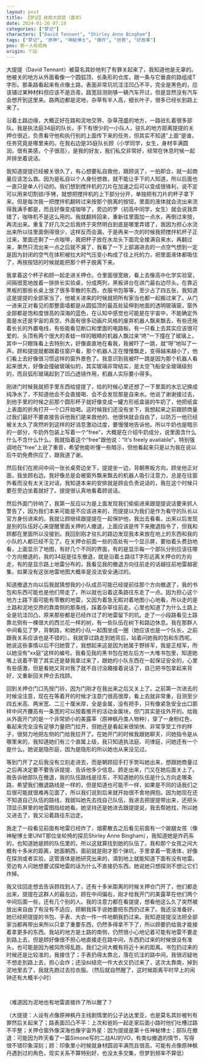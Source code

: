 ```yaml
---
layout: post
title: 【梦记】拯救大提提（喜欢）
date: 2024-01-26 07:10
categories: ["梦记"]
characters: ["David Tennant", "Shirley Anne Bingham"]
tags: ["梦记", "原神", "神秘博士", "爆炸", "拯救", "好故事"]
pov: 第一人称视角
origin: 个站
---
```


大提提（David Tennant）被莫名其妙地判了有罪关起来了，我知道他是无辜的。他被关的地方从外面看像一个圆弧顶、长条形的仓库，跟一条与它垂直的路组成T字形。那条路看起来有点像土路，表面非常坑坑洼洼凹凸不平，完全是黑色的，应该铺过某种材料但应该不是沥青。路宽目测刚够一辆汽车开过，但是显然没有汽车会想开到这里来。路两边都是泥地，杂草有半人高，细长叶子，很多已经长到路上来了。

沿着土路边缘，大概正好在路和泥地交界、杂草茂盛的地方，一路驻扎着很多部队。我是执法庭34庭的队长，手下有很少的一小队人，驻扎的地方距离提提的关押仓很近，负责看守他和执行别的上面传下来的任务，但其实不知道”上面“是谁，任务究竟是哪里来的。在我右边是35庭队长顾（小学同学，女生，身材丰满圆润，很有美感，个子很高），是我的好友，我们私交非常好，经常在休息时候一起并排坐着说话。

我知道提提已经被关很久了，有心想要私自救他，跟顾说了，一拍即合，就一起商量应该怎么救。因为是私自以个人身份想救，就不能让手下的人知道，所以后面也一直只是单人行动的。我们想到搅拌机的刀片在加速之后可以变成很锋利，说不定可以用来切割锁/手铐，就想把搅拌机的上下部分分开，单独把有刀片的杯子拿下来。但是每次我一把搅拌机翻转过来按那个脱离的按钮，里面的液体就会流出来流得我满手都是，而且好像变成咖啡了，旁边的罗（初高中同学，女生）就会说我弄错了，咖啡机不是这么用的。我就翻转回来，重新往里面加一点水，再倒过来按，再流出来。重复了好几次之后我终于突然明白到底是哪里弄错了，我因为担心水流出来所以往里面倒得很少，这样反而会漏。于是再来一次的时候我把搅拌机杯子正过来，里面还剩了一点咖啡，我把杯子放在水龙头下面完全接满自来水，再翻过来，果然只流出来一点之后就不漏了，我看了一下上部漏进去的一点空气想到一定是因为封闭的空气在体积被拉大时气压变小构成了往上托的力，把里面液体都吸住了，再按按钮的时候就能把那个杯子脱离下来。

我拿着这个杯子和顾一起走进关押仓。仓里面很宽敞，看上去像高中化学实验室，间隔很宽地放着一排排长实验桌，分成两列，黑板讲台在进门最右边尽头。在靠近黑板的那些长桌上放了很多零散的东西，衣服书包等等，至少占了四五张，我知道这是提提的全部家当了，他被关进来的时候就把所有家当也都一起搬过来了。从门一进来正对看见的那整面墙都是从圆弧顶的最高处延伸到地面的透明玻璃窗，窗外全部都是饱和度很高的深海的蓝色，在认知中感觉也可能是在宇宙中，不能确定外面是水还是宇宙的真空。外面有很多动画片风格的废弃机器人飘来飘去，有些还拖着长长的外置电线，有些能看见断口和里面的电路板。有一只看上去其实应该很可爱的、头顶有两个很大的青蛙一样的眼睛的机器人飘过来“咚”一下撞在了玻璃上，其中一只眼珠看上去特别大，好像直直地在看我，我被吓了一跳，就“呀”地叫了一声。顾和提提就都跟着往窗户看，那个机器人正在慢慢飘走，变得越来越小了，他们看上去好像很习惯这样的窗外景色了。我意识到我被吓一跳是因为那个机器人看起来很大，好像会撞破玻璃似的，其实玻璃非常结实，是太空飞船安全玻璃级别的，而且弧形玻璃起到了凹凸透镜作用，机器人实际要小得多。

刚进门时候我就把手里东西给提提了，给的时候心里还想了一下里面的水忘记换成纯净水了，不知道他会不会直接喝、会不会发现那是自来水。他说了谢谢接过去，到他手里的时候之前那个圆形杯子就好像变成一罐方形纸盒装的牛奶了，他把纸盒上表面的折角打开一个口开始喝。这时候我们还没有坐下，我想起来之前跟顾商量过我们最好不要直接告诉他我们是来救他的、他很快就会自由了，以防万一他已经被关太久了突然听到这样的好消息激动过度，要慢慢地告诉他。所以牛奶也是暗示的一部分，牛奶外包装上写着一个“free”，大概是在介绍牛奶成分，说里面含什么什么不含什么什么。我就指着这个“free”跟他说：“It's freely available”，特别强调地在“free”上说了重音，希望他能听懂一些暗示，但他看起来只是以为我在说以后牛奶免费供应了，跟我道了谢。

然后我们在房间中间一张长桌旁边坐下，提提坐一边，背朝黑板方向，顾坐他正对面，我坐顾右边。我好像总是会被窗外飘来飘去的机器人吸引注意力，总是在往窗外看而没有太关注对话，我知道本来的安排就是顾会负责说话的，我在这个时候只要在旁边坐着就好了。提提很认真地看着顾说话。

然后外面门铃响了，我第一反应以为是上面发现我们偷偷进来跟提提说话要来抓人警告了，因为我们本来可能是不应该进来的，而提提以为我们是作为看守的队长以官方身份进来的。我就让顾继续跟提提在一起保护他，我出去看看。出来以后发现是别的队伍好心来提醒里面关押的人撤退，上面应该是传下来撤退指令了，但我和顾都在里面所以没接到。我回到刚才驻扎的路边发现我本来放在地上的东西和我的小队的人都已经不见了。在关押仓前面一些的高处有一个显示屏，要抬着头费劲地看，上面显示了地图，有好几个不同的界面，有的是显示每一个部队分别应该往哪个方向撤退的，我的34庭是往东撤退，就是沿着土路往T字形远离关押仓的方向走，有的是显示路上地雷分布的，我看见我的撤退方向往前走的话越往前地雷越密集，如果没有这张地雷地图大概率是没法安全通过的。

知道撤退方向以后我就猜想我的小队成员可能已经提前往那个方向撤退了，我的书包和东西可能也是他们带走了，所以就也沿着这条路往东走了一点。因为担心这个地方土路下面可能有零散的地雷，又因为着急无暇对着地图小心地看，所以走的是土路和泥地交界的靠南侧的那条线，踩着杂草往前走。心里也知道了为什么土路上全是坑洼凹凸，原来那些都是已经炸过了的地雷留下的坑。走了一小段路看见土路靠北侧有一棵很大的西兰花一样的树，有一些队伍在树下和路边休息。我在那群人中间看见了罗，背朝路，和她的小队一起围坐成一圈（她应该也是一个队长，之前跟我关系应该也是不错的）。我就穿过路走到她背后，站着问她我的包和东西呢。她说这些事情以后不归她管了，我想起来这是因为她属于野排军，我是正规军，所以她没有“xx庭”这样的编号。我看见我的黑书包在她左后方一大堆书包里，知道她嘴上说着不管了其实还是替我拿过来了，跟她的小队东西在一起保证安全的，心里有些感激，但是看她又背对我了就不自讨没趣接着说话了，自己把书包拿起来背好，又重新回关押仓去找顾。

回到关押仓门口先按门铃，因为门刚才在我出来之后又关上了。之前第一次进去的时候没注意，现在在等着开的时候才注意门很高很厚，看上去就非常重，目测至少四五米高、两米宽、二三十厘米厚，全是金属，没有把手，只有像紧急安全出口那样中间齐腰高有一条宽的可以按着推开的活动金属块，但门其实是往外开的。给我从外面开门的是一个非常娇小的美露莘（原神枫丹类人物种），穿了一身粉红色，看起来完全没有足够力量把门拉开，但她还是看起来很愉快、非常享受工作的样子，很努力地把左侧的门给我拉开了。在她开门的时候我跟她聊天，问她指令是从哪里来的，我知道她们有三个直属上级，我只知道执法庭、司律庭，问她还有一个是什么。她说是隐形庭，因为是隐形的所以她也从来没见过。

等到门开了之后我没有立刻走进去，而是朝顾招手打手势叫她出来，想跟她商量过之后再决定要不要告诉提提、告诉他多少信息。顾走出来，门又在她后面关上了。我告诉她部队在撤退，我的队伍路线是往东，不知道她的队伍是什么方向走哪条路，希望我们撤退路线是一样的，但是知道也可能不一样，如果是不同的话我们之后很可能就很难再见面了，所以我们说到后来就开始很不舍地拥抱。因为她现在还不知道自己队伍的路线，我就叫她先去找自己队伍，我进去把提提带出来，还把头顶显示屏里的地雷图指给她看。她坚持还是她进去跟提提说，我去帮她找，所以她又进去了，我又沿着路往东边走。

我走了一段看见前面有地雷已经炸了，烟雾散去之后看见前面有一个跛腿女孩（像神秘博士里UNIT那位坐轮椅的探员Shirley Anne Bingham），我知道她是炸药系的，也知道她是顾的队伍里的，所以这就算找到她的队伍了。我和那个女孩之间大概有十多米的距离，她面朝西，面前就是刚才那个弹坑，手里拿着一管液体，好像在探测或者实验，这管液体是她研究出来的，滴到地上就能知道下面有没有地雷。旁边有人问她想要试探地雷的话为什么不直接扔东西。她说她只想探测不想让它们炸掉。

我又往回走想去告诉顾找到人了，还有十多米距离的时候关押仓门开了，他们都走出来，提提在这群人的最左边，顾在中间偏右，刚才给我开门的美露莘在他们两个中间后面一些，还有几个别的人。我的注意力都在看提提，想看他这么久了突然被放出来自由了有没有不适应，顾朝我挥手说她要把东西扔过来了。我还没准备好，她已经把提提的书包、手表、大衣一件一件地朝我扔过来。我知道提提没法把全部家当都再带出来所以只拿了重要东西，仍然多得拿不下了，所以顾要扔给我才能接着拿更多的东西。我站的地方是土路的南侧，仍然很小心地记着可能有地雷不要走到路上去，但是顾好像很不担心地直接走在路中间，东西扔过来的时候很没有准头，也可能是因为被风吹得乱跑，我们之间大概有将近十米的距离。书包扔过来的时候还是比较准的，我接住了；手表扔得太靠北，落在坑洼的路中间，我很迟疑地不想走到路上去，担心会炸；还没纠结完一件大衣又扔过来了，这次太靠南，掉到泥地里去了，我就先跑过去捡衣服。（然后就自然醒了，这时候距离平时早上的闹钟还有大概半小时）

<br>

（难道因为泥地也有地雷直接炸了所以醒了？

（大提提：人设有点像原神枫丹主线剧情里的公子达达里亚，也是莫名其妙被判有罪然后关起来了；路表面凹凸不平：上次和爸妈一起走家后面小路时他们吐槽过路不平整；关押仓窗外像深海也像宇宙外星：因为提提是第十任神秘博士；部队在撤退：可能因为昨天看了一篇Simone写的二战AU的VO，有类似撤退的情节，写得很不错印象深刻；顾：印象里小时候就身材圆润丰满而且很高，可能有点像原神枫丹遇到过的角色，现实关系不算特别好，也没太多交集，但梦到频率不算低）
